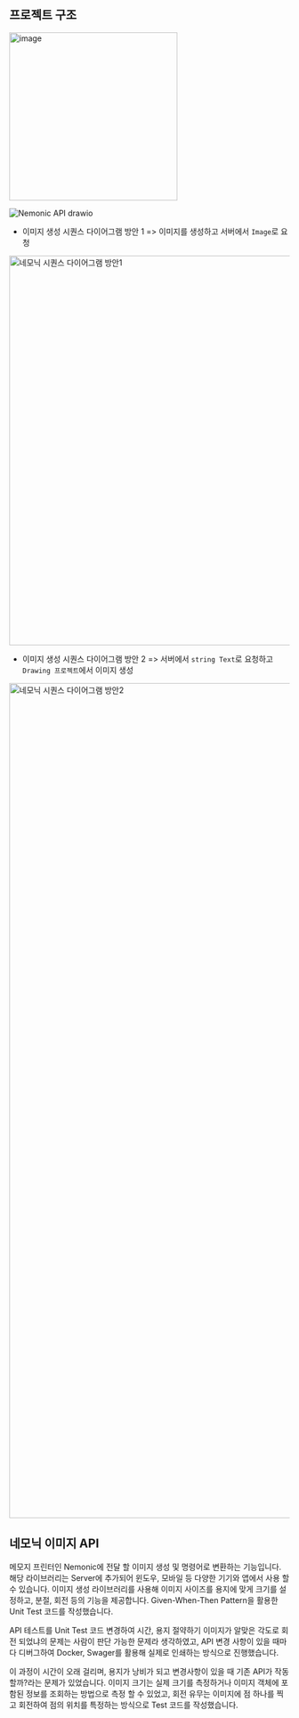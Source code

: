## 프로젝트 구조

<img width="302" alt="image" src="https://github.com/SSstupid/Portfolio/assets/90036120/bdad6107-967b-4073-b840-e0375531a590">

![Nemonic API drawio](https://github.com/SSstupid/Portfolio/assets/90036120/e88ed2a2-4722-419b-9825-dd6d18212c93)

* 이미지 생성 시퀀스 다이어그램 방안 1 => 이미지를 생성하고 서버에서 `Image`로 요청

<img width="1000" height="700" alt="네모닉 시퀀스 다이어그램 방안1" src="https://github.com/SSstupid/Portfolio/assets/90036120/00b682f3-9e7d-4ec9-80f8-5b0aed4339a0">

* 이미지 생성 시퀀스 다이어그램 방안 2 => 서버에서 `string Text`로 요청하고 `Drawing 프로젝트`에서 이미지 생성
<img width="1500" alt="네모닉 시퀀스 다이어그램 방안2" src="https://github.com/SSstupid/Portfolio/assets/90036120/c663c9f8-9fa2-4cd6-b4aa-84310a6cd43f">


## 네모닉 이미지 API

메모지 프린터인 Nemonic에 전달 할 이미지 생성 및 명령어로 변환하는 기능입니다.
해당 라이브러리는 Server에 추가되어 윈도우, 모바일 등 다양한 기기와 앱에서 사용 할 수 있습니다. 이미지 생성 라이브러리를 사용해 이미지 사이즈를 용지에 맞게 크기를 설정하고, 분절, 회전 등의 기능을 제공합니다.  Given-When-Then Pattern을 활용한 Unit Test 코드를 작성했습니다.

API 테스트를 Unit Test 코드 변경하여 시간, 용지 절약하기
이미지가 알맞은 각도로 회전 되었냐의 문제는 사람이 판단 가능한 문제라 생각하였고, API 변경 사항이 있을 때마다 디버그하여 Docker, Swager를 활용해 실제로 인쇄하는 방식으로 진행했습니다.

이 과정이 시간이 오래 걸리며, 용지가 낭비가 되고 변경사항이 있을 때 기존 API가 작동할까?라는 문제가 있었습니다. 이미지 크기는 실제 크기를 측정하거나 이미지 객체에 포함된 정보를 조회하는 방법으로 측정 할 수 있었고, 회전 유무는 이미지에 점 하나를 찍고 회전하여 점의 위치를 특정하는 방식으로 Test 코드를 작성했습니다.
